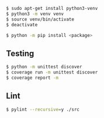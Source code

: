 ```bash
$ sudo apt-get install python3-venv
$ python3 -m venv venv
$ source venv/bin/activate
$ deactivate
```

```bash
$ python -m pip install <package>
```

## Testing

```bash
$ python -m unittest discover
$ coverage run -m unittest discover
$ coverage report -m
```

## Lint

```bash
$ pylint --recursive=y ./src
```
